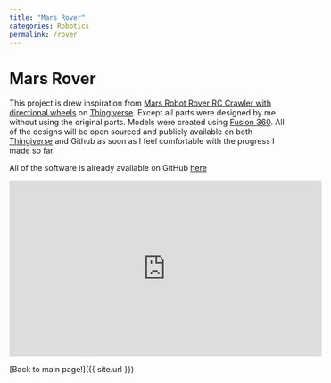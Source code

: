 ```yaml
---
title: "Mars Rover"
categories: Robotics
permalink: /rover
---
```


# Mars Rover


This project is drew inspiration from [Mars Robot Rover RC Crawler with directional wheels](http://www.thingiverse.com/thing:1583399) on [Thingiverse](http://www.thingiverse.com/). Except all parts were designed by me without using the original parts.
Models were created using  [Fusion 360](https://www.autodesk.com/products/fusion-360/overview).
All of the designs will be open sourced and publicly available on both [Thingiverse](http://www.thingiverse.com/) and Github as soon as I feel comfortable with the progress I made so far.  

All of the software is already available on GitHub [here](https://github.com/dmweis/RoverController)  

<iframe width="560" height="315" src="https://www.youtube.com/embed/QWU-lTMzBdI" frameborder="0" allowfullscreen></iframe>  

[Back to main page!]({{ site.url }})

